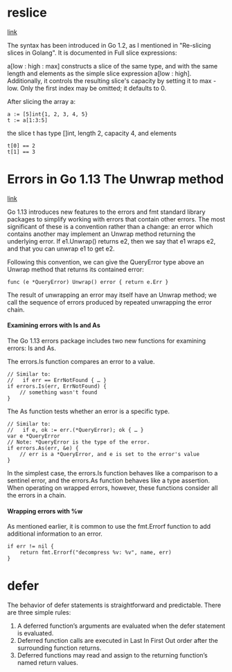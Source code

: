 # reslice
[link](https://stackoverflow.com/questions/27938177/golang-slice-slicing-a-slice-with-sliceabc)

The syntax has been introduced in Go 1.2, as I mentioned in "Re-slicing slices in Golang".
It is documented in Full slice expressions:

a[low : high : max]
constructs a slice of the same type, and with the same length and elements as the simple slice expression a[low : high].
Additionally, it controls the resulting slice's capacity by setting it to max - low.
Only the first index may be omitted; it defaults to 0.

After slicing the array a:
```
a := [5]int{1, 2, 3, 4, 5}
t := a[1:3:5]
```
the slice t has type []int, length 2, capacity 4, and elements
```
t[0] == 2
t[1] == 3
```

# Errors in Go 1.13 The Unwrap method
[link](https://go.dev/blog/go1.13-errors)

Go 1.13 introduces new features to the errors and fmt standard library packages to simplify working with errors that contain other errors. The most significant of these is a convention rather than a change: an error which contains another may implement an Unwrap method returning the underlying error. If e1.Unwrap() returns e2, then we say that e1 wraps e2, and that you can unwrap e1 to get e2.

Following this convention, we can give the QueryError type above an Unwrap method that returns its contained error:
```
func (e *QueryError) Unwrap() error { return e.Err }
```
The result of unwrapping an error may itself have an Unwrap method; we call the sequence of errors produced by repeated unwrapping the error chain.

#### Examining errors with Is and As
The Go 1.13 errors package includes two new functions for examining errors: Is and As.

The errors.Is function compares an error to a value.
```
// Similar to:
//   if err == ErrNotFound { … }
if errors.Is(err, ErrNotFound) {
    // something wasn't found
}
```
The As function tests whether an error is a specific type.
```
// Similar to:
//   if e, ok := err.(*QueryError); ok { … }
var e *QueryError
// Note: *QueryError is the type of the error.
if errors.As(err, &e) {
    // err is a *QueryError, and e is set to the error's value
}
```

In the simplest case, the errors.Is function behaves like a comparison to a sentinel error, and the errors.As function behaves like a type assertion. When operating on wrapped errors, however, these functions consider all the errors in a chain.

#### Wrapping errors with %w
As mentioned earlier, it is common to use the fmt.Errorf function to add additional information to an error.
```
if err != nil {
    return fmt.Errorf("decompress %v: %v", name, err)
}
```

# defer
The behavior of defer statements is straightforward and predictable. There are three simple rules:

1. A deferred function’s arguments are evaluated when the defer statement is evaluated.
2. Deferred function calls are executed in Last In First Out order after the surrounding function returns.
3. Deferred functions may read and assign to the returning function’s named return values.
